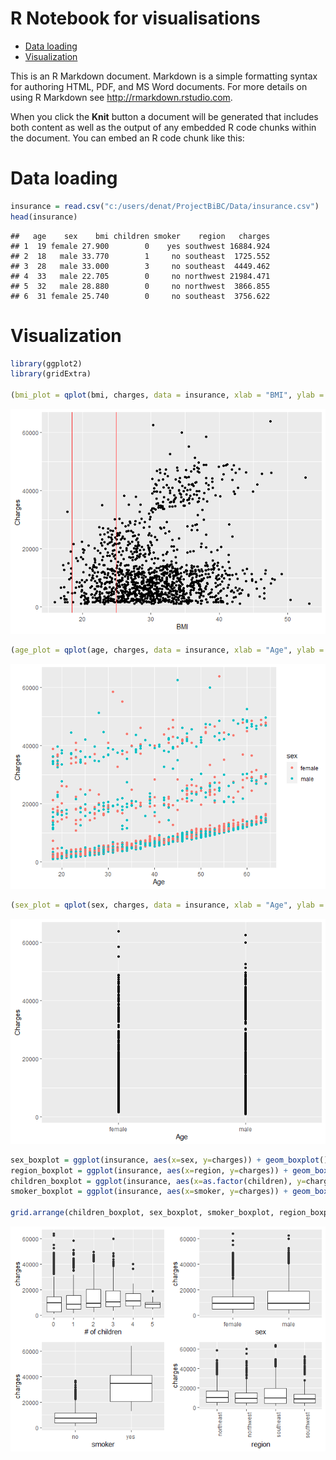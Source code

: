 R Notebook for visualisations
================

-   [Data loading](#data-loading)
-   [Visualization](#visualization)

This is an R Markdown document. Markdown is a simple formatting syntax for authoring HTML, PDF, and MS Word documents. For more details on using R Markdown see <http://rmarkdown.rstudio.com>.

When you click the **Knit** button a document will be generated that includes both content as well as the output of any embedded R code chunks within the document. You can embed an R code chunk like this:

Data loading
============

``` r
insurance = read.csv("c:/users/denat/ProjectBiBC/Data/insurance.csv")
head(insurance)
```

    ##   age    sex    bmi children smoker    region   charges
    ## 1  19 female 27.900        0    yes southwest 16884.924
    ## 2  18   male 33.770        1     no southeast  1725.552
    ## 3  28   male 33.000        3     no southeast  4449.462
    ## 4  33   male 22.705        0     no northwest 21984.471
    ## 5  32   male 28.880        0     no northwest  3866.855
    ## 6  31 female 25.740        0     no southeast  3756.622

Visualization
=============

``` r
library(ggplot2)
library(gridExtra)

(bmi_plot = qplot(bmi, charges, data = insurance, xlab = "BMI", ylab = "Charges") + geom_vline(xintercept = 18.5, color = "red") + geom_vline(xintercept = 24.9, color = "red"))
```

![](visual_files/figure-markdown_github/unnamed-chunk-1-1.png)

``` r
(age_plot = qplot(age, charges, data = insurance, xlab = "Age", ylab = "Charges", col = sex))
```

![](visual_files/figure-markdown_github/unnamed-chunk-2-1.png)

``` r
(sex_plot = qplot(sex, charges, data = insurance, xlab = "Age", ylab = "Charges"))
```

![](visual_files/figure-markdown_github/unnamed-chunk-3-1.png)

``` r
sex_boxplot = ggplot(insurance, aes(x=sex, y=charges)) + geom_boxplot()
region_boxplot = ggplot(insurance, aes(x=region, y=charges)) + geom_boxplot() + theme(axis.text.x = element_text(angle = 90, hjust = 1))
children_boxplot = ggplot(insurance, aes(x=as.factor(children), y=charges)) + geom_boxplot() + labs(x="# of children")
smoker_boxplot = ggplot(insurance, aes(x=smoker, y=charges)) + geom_boxplot()

grid.arrange(children_boxplot, sex_boxplot, smoker_boxplot, region_boxplot, ncol=2 )
```

![](visual_files/figure-markdown_github/unnamed-chunk-4-1.png)
